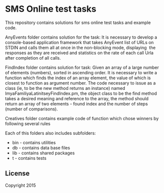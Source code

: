 SMS Online test tasks
===========

This repository contains solutions for sms online test tasks and example code.

AnyEvents folder contains solution for the task:
It is necessary to develop a console-based application framework that takes AnyEvent list of URLs on STDIN 
and calls them all at once in the non-blocking mode, displaying  the responses as they are received 
and statistics on the rate of each call Urla after completion of all calls.

FindIndex folder contains solution for task:
Given an array of a large number of elements (numbers), sorted in ascending order. It is necessary to write a 
function which finds the index of an array element, the value of which is closest to function as argument number. 
The code necessary to issue as a class (ie, to be the new method returns an instance) named ImyaFamiliyaLatinitseyFindIndex.pm, 
the object class to be the find method takes a desired meaning and reference to the array, the method should return an array of 
two elements - found index and the number of steps (number of comparisons).

Creatives folder contains example code of function which chose winners by following several rules

Each of this folders also includes subfolders:
- bin - contains utilities
- db  - contains data base files
- lib - contains shared packages
- t   - contains tests

License
-------
Copyright 2015 

